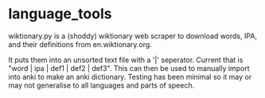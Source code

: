 # language_tools

wiktionary.py is a (shoddy) wiktionary web scraper to download words, IPA, and their definitions from en.wiktionary.org.

It puts them into an unsorted text file with a '|' seperator.
Current that is "word | ipa | def1 | def2 | def3".
This can then be used to manually import into anki to make an anki dictionary.
Testing has been minimal so it may or may not generalise to all languages and parts of speech.
